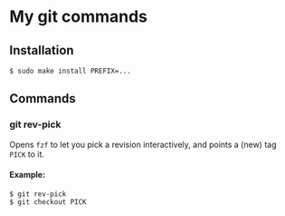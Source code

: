 # My git commands

## Installation
```console
$ sudo make install PREFIX=...
```

## Commands

### git rev-pick
Opens `fzf` to let you pick a revision interactively, and points a (new) tag `PICK` to it.

#### Example:
```console
$ git rev-pick
$ git checkout PICK
```
